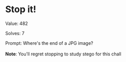 
Stop it!
========


Value: 482

Solves: 7

Prompt: Where's the end of a JPG image? </br></br> **Note**: You'll regret stopping to study stego for this chall
